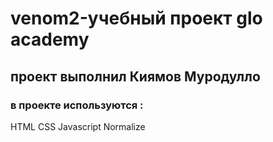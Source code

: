 # venom2-учебный проект  glo academy
## проект выполнил Киямов Муродулло
### в проекте используются :
HTML
CSS
Javascript
Normalize
